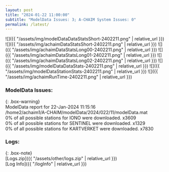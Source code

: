 ```yaml
---
layout: post
title: "2024-01-22 11:00:00"
subtitle: "ModelData Issues: 3; A-CHAIM System Issues: 0"
permalink: /latest/
---
```


![]({{ "/assets/img/modelDataDataStatsShort-2402211.png" | relative_url }})
![]({{ "/assets/img/achaimDataStatsShort-2402211.png" | relative_url }})
![]({{ "/assets/img/achaimDataStatsLong00-2402211.png" | relative_url }})
![]({{ "/assets/img/achaimDataStatsLong01-2402211.png" | relative_url }})
![]({{ "/assets/img/achaimDataStatsLong02-2402211.png" | relative_url }})
![]({{ "/assets/img/modelDataDataStats-2402211.png" | relative_url }})
![]({{ "/assets/img/modelDataStationStats-2402211.png" | relative_url }})
![]({{ "/assets/img/achaimRunTime-2402211.png" | relative_url }})


### ModelData Issues:  
  
{: .box-warning}  
 ModelData report for 22-Jan-2024 11:15:16   
 /home2/achaim1/A-CHAIM/modelData/2024/022/11/modelData.mat   
 0% of all possible stations for IONO were downloaded. x3609   
 0% of all possible stations for SENTINEL were downloaded. x1329   
 0% of all possible stations for KARTVERKET were downloaded. x7830   
  


### Logs:  
  
{: .box-note}  
[Logs.zip]({{ "/assets/other/logs.zip" | relative_url }})  
[Log Info]({{ "/logInfo" | relative_url }})  
